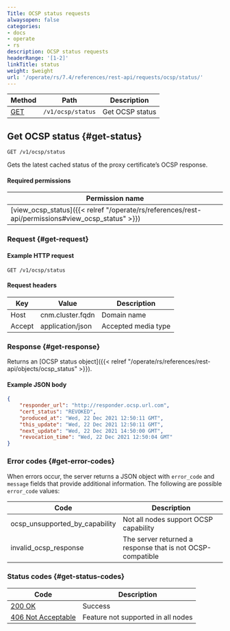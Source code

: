 ```yaml
---
Title: OCSP status requests
alwaysopen: false
categories:
- docs
- operate
- rs
description: OCSP status requests
headerRange: '[1-2]'
linkTitle: status
weight: $weight
url: '/operate/rs/7.4/references/rest-api/requests/ocsp/status/'
---
```


| Method | Path | Description |
|--------|------|-------------|
| [GET](#get-status) | `/v1/ocsp/status` | Get OCSP status |

## Get OCSP status {#get-status}

	GET /v1/ocsp/status

Gets the latest cached status of the proxy certificate’s OCSP response.

#### Required permissions

| Permission name |
|-----------------|
| [view_ocsp_status]({{< relref "/operate/rs/references/rest-api/permissions#view_ocsp_status" >}}) |

### Request {#get-request} 

#### Example HTTP request

	GET /v1/ocsp/status 


#### Request headers

| Key | Value | Description |
|-----|-------|-------------|
| Host | cnm.cluster.fqdn | Domain name |
| Accept | application/json | Accepted media type |

### Response {#get-response} 

Returns an [OCSP status object]({{< relref "/operate/rs/references/rest-api/objects/ocsp_status" >}}).

#### Example JSON body

```json
{
    "responder_url": "http://responder.ocsp.url.com",
    "cert_status": "REVOKED",
    "produced_at": "Wed, 22 Dec 2021 12:50:11 GMT",
    "this_update": "Wed, 22 Dec 2021 12:50:11 GMT",
    "next_update": "Wed, 22 Dec 2021 14:50:00 GMT",
    "revocation_time": "Wed, 22 Dec 2021 12:50:04 GMT"
}
```

### Error codes {#get-error-codes} 

When errors occur, the server returns a JSON object with `error_code` and `message` fields that provide additional information. The following are possible `error_code` values:

| Code | Description |
|------|-------------|
| ocsp_unsupported_by_capability | Not all nodes support OCSP capability | 
| invalid_ocsp_response | The server returned a response that is not OCSP-compatible |

### Status codes {#get-status-codes} 

| Code | Description |
|------|-------------|
| [200 OK](http://www.w3.org/Protocols/rfc2616/rfc2616-sec10.html#sec10.2.1) | Success |
| [406 Not Acceptable](http://www.w3.org/Protocols/rfc2616/rfc2616-sec10.html#sec10.4.7) | Feature not supported in all nodes |
